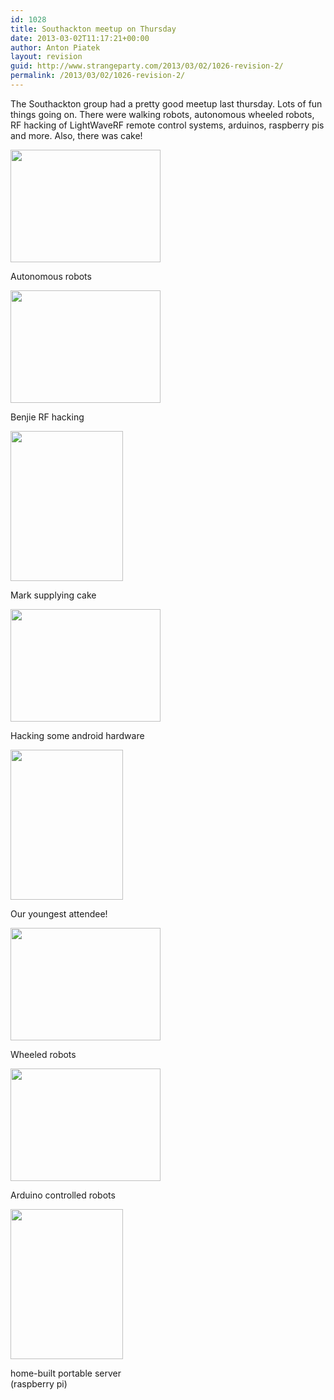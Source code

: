 ```yaml
---
id: 1028
title: Southackton meetup on Thursday
date: 2013-03-02T11:17:21+00:00
author: Anton Piatek
layout: revision
guid: http://www.strangeparty.com/2013/03/02/1026-revision-2/
permalink: /2013/03/02/1026-revision-2/
---
```

The Southackton group had a pretty good meetup last thursday. Lots of fun things going on. There were walking robots, autonomous wheeled robots, RF hacking of LightWaveRF remote control systems, arduinos, raspberry pis and more. Also, there was cake!

<div style="width: 250px" class="wp-caption aligncenter">
  <a href="http://www.flickr.com/photos/32898341@N00/8519993025"><img alt="" src="http://farm9.staticflickr.com/8387/8519993025_ccd1360ea5_m.jpg" width="240" height="180" /></a>
  
  <p class="wp-caption-text">
    Autonomous robots
  </p>
</div>

<div style="width: 250px" class="wp-caption aligncenter">
  <a href="http://www.flickr.com/photos/32898341@N00/8519992605"><img alt="" src="http://farm9.staticflickr.com/8087/8519992605_4304886f62_m.jpg" width="240" height="180" /></a>
  
  <p class="wp-caption-text">
    Benjie RF hacking
  </p>
</div>

<div style="width: 190px" class="wp-caption aligncenter">
  <a href="http://www.flickr.com/photos/32898341@N00/8519992181"><img alt="" src="http://farm9.staticflickr.com/8248/8519992181_b101cf71a6_m.jpg" width="180" height="240" /></a>
  
  <p class="wp-caption-text">
    Mark supplying cake
  </p>
</div>

<div style="width: 250px" class="wp-caption aligncenter">
  <a href="http://www.flickr.com/photos/32898341@N00/8521103232"><img alt="" src="http://farm9.staticflickr.com/8091/8521103232_d3b0a57680_m.jpg" width="240" height="180" /></a>
  
  <p class="wp-caption-text">
    Hacking some android hardware
  </p>
</div>

<div style="width: 190px" class="wp-caption aligncenter">
  <a href="http://www.flickr.com/photos/32898341@N00/8519991207"><img alt="" src="http://farm9.staticflickr.com/8244/8519991207_f74ed2de74_m.jpg" width="180" height="240" /></a>
  
  <p class="wp-caption-text">
    Our youngest attendee!
  </p>
</div>

<div style="width: 250px" class="wp-caption aligncenter">
  <a href="http://www.flickr.com/photos/32898341@N00/8521102224"><img alt="" src="http://farm9.staticflickr.com/8107/8521102224_5a609ff9ba_m.jpg" width="240" height="180" /></a>
  
  <p class="wp-caption-text">
    Wheeled robots
  </p>
</div>

<div style="width: 250px" class="wp-caption aligncenter">
  <a href="http://www.flickr.com/photos/32898341@N00/8519990057"><img alt="" src="http://farm9.staticflickr.com/8237/8519990057_9f894ef0b9_m.jpg" width="240" height="180" /></a>
  
  <p class="wp-caption-text">
    Arduino controlled robots
  </p>
</div>

<div style="width: 190px" class="wp-caption aligncenter">
  <a href="http://www.flickr.com/photos/32898341@N00/8521101056"><img alt="" src="http://farm9.staticflickr.com/8097/8521101056_ea0d73c6af_m.jpg" width="180" height="240" /></a>
  
  <p class="wp-caption-text">
    home-built portable server (raspberry pi)
  </p>
</div>